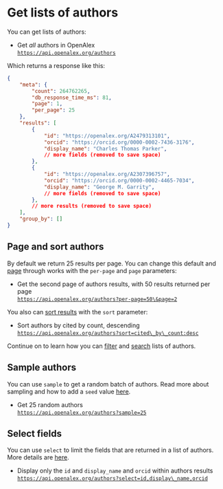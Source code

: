 # Get lists of authors

You can get lists of authors:

* Get _all_ authors in OpenAlex\
  [`https://api.openalex.org/authors`](https://api.openalex.org/authors)

Which returns a response like this:

```json
{
    "meta": {
        "count": 264762265,
        "db_response_time_ms": 81,
        "page": 1,
        "per_page": 25
    },
    "results": [
        {
            "id": "https://openalex.org/A2479313101",
            "orcid": "https://orcid.org/0000-0002-7436-3176",
            "display_name": "Charles Thomas Parker",
            // more fields (removed to save space)
        },
        {
            "id": "https://openalex.org/A2307396757",
            "orcid": "https://orcid.org/0000-0002-4465-7034",
            "display_name": "George M. Garrity",
            // more fields (removed to save space)
        },
        // more results (removed to save space)
    ],
    "group_by": []
}
```

## Page and sort authors

By default we return 25 results per page. You can change this default and [page](../../how-to-use-the-api/get-lists-of-entities/paging.md) through works with the `per-page` and `page` parameters:

* Get the second page of authors results, with 50 results returned per page\
  [`https://api.openalex.org/authors?per-page=50\&page=2`](https://api.openalex.org/authors?per-page=50\&page=2)

You also can [sort results](../../how-to-use-the-api/get-lists-of-entities/sort-entity-lists.md) with the `sort` parameter:

* Sort authors by cited by count, descending\
  [`https://api.openalex.org/authors?sort=cited\_by\_count:desc`](https://api.openalex.org/authors?sort=cited\_by\_count:desc)

Continue on to learn how you can [filter](filter-authors.md) and [search](search-authors.md) lists of authors.

## Sample authors

You can use `sample` to get a random batch of authors. Read more about sampling and how to add a `seed` value [here](../../how-to-use-the-api/get-lists-of-entities/sample-entity-lists.md).

* Get 25 random authors\
  [`https://api.openalex.org/authors?sample=25`](https://api.openalex.org/authors?sample=25)

## Select fields

You can use `select` to limit the fields that are returned in a list of authors. More details are [here](../../how-to-use-the-api/get-lists-of-entities/select-fields.md).

* Display only the `id` and `display_name` and `orcid` within authors results\
  [`https://api.openalex.org/authors?select=id,display\_name,orcid`](https://api.openalex.org/authors?select=id,display\_name,orcid)
